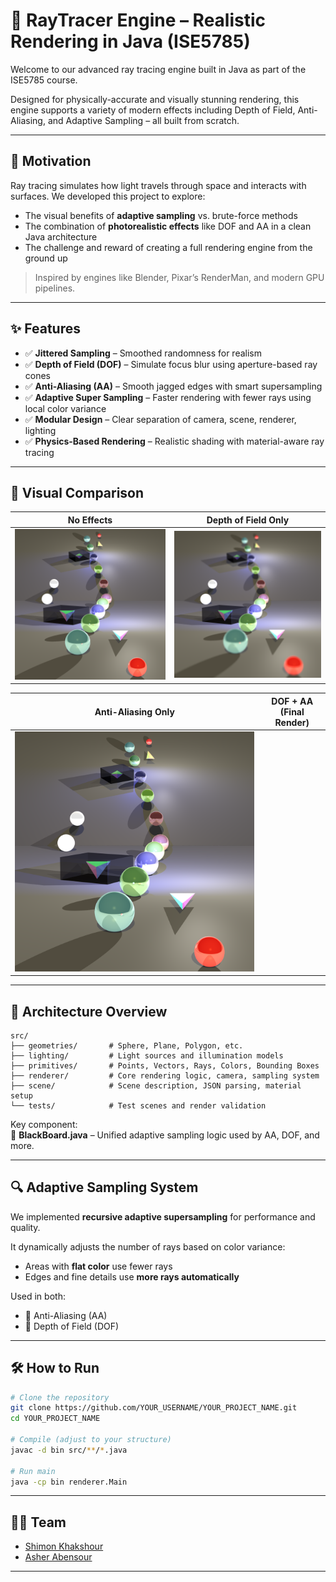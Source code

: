 
# 🌌 RayTracer Engine – Realistic Rendering in Java (ISE5785)

Welcome to our advanced ray tracing engine built in Java as part of the ISE5785 course.

Designed for physically-accurate and visually stunning rendering, this engine supports a variety of modern effects including Depth of Field, Anti-Aliasing, and Adaptive Sampling – all built from scratch.

---

## 🔭 Motivation

Ray tracing simulates how light travels through space and interacts with surfaces. We developed this project to explore:

- The visual benefits of **adaptive sampling** vs. brute-force methods  
- The combination of **photorealistic effects** like DOF and AA in a clean Java architecture  
- The challenge and reward of creating a full rendering engine from the ground up  

> Inspired by engines like Blender, Pixar’s RenderMan, and modern GPU pipelines.

---

## ✨ Features

- ✅ **Jittered Sampling** – Smoothed randomness for realism  
- ✅ **Depth of Field (DOF)** – Simulate focus blur using aperture-based ray cones  
- ✅ **Anti-Aliasing (AA)** – Smooth jagged edges with smart supersampling  
- ✅ **Adaptive Super Sampling** – Faster rendering with fewer rays using local color variance  
- ✅ **Modular Design** – Clear separation of camera, scene, renderer, lighting  
- ✅ **Physics-Based Rendering** – Realistic shading with material-aware ray tracing

---

## 📸 Visual Comparison

| No Effects | Depth of Field Only |
|------------|---------------------|
| ![](images/non_dof_non_aa_json_test.png) | ![](images/adaptive_dof_non_aa_json_test.png) |

| Anti-Aliasing Only | DOF + AA (Final Render) |
|--------------------|---------------|
| ![](images/non_dof_adaptive_aa_json_test.png) | ![]()         |

---

## 🧱 Architecture Overview

```
src/
├── geometries/       # Sphere, Plane, Polygon, etc.
├── lighting/         # Light sources and illumination models
├── primitives/       # Points, Vectors, Rays, Colors, Bounding Boxes
├── renderer/         # Core rendering logic, camera, sampling system
├── scene/            # Scene description, JSON parsing, material setup
└── tests/            # Test scenes and render validation
```

Key component:  
🧠 **BlackBoard.java** – Unified adaptive sampling logic used by AA, DOF, and more.

---

## 🔍 Adaptive Sampling System

We implemented **recursive adaptive supersampling** for performance and quality.

It dynamically adjusts the number of rays based on color variance:

- Areas with **flat color** use fewer rays  
- Edges and fine details use **more rays automatically**

Used in both:
- 🎯 Anti-Aliasing (AA)
- 🔭 Depth of Field (DOF)

---

## 🛠️ How to Run

```bash
# Clone the repository
git clone https://github.com/YOUR_USERNAME/YOUR_PROJECT_NAME.git
cd YOUR_PROJECT_NAME

# Compile (adjust to your structure)
javac -d bin src/**/*.java

# Run main
java -cp bin renderer.Main
```

---

## 👨‍💻 Team

- [Shimon Khakshour](https://github.com/shimon2005)
- [Asher Abensour](https://github.com/asher603)
---
